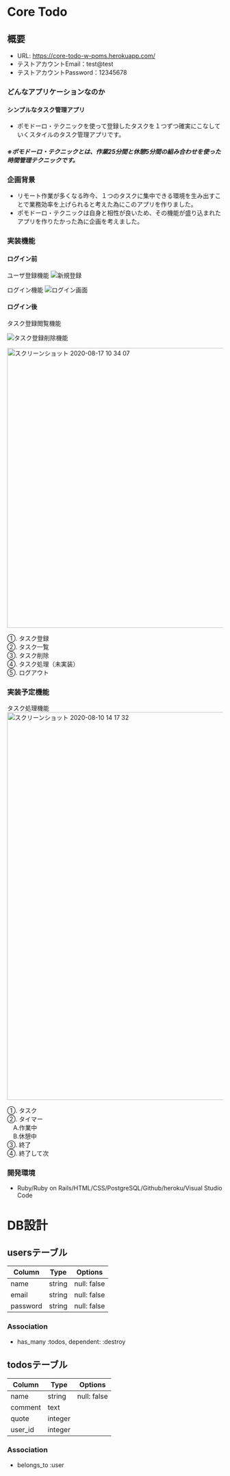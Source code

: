 # Core Todo

## 概要

* URL: https://core-todo-w-poms.herokuapp.com/
* テストアカウントEmail：test@test
* テストアカウントPassword：12345678

### どんなアプリケーションなのか
#### **シンプルなタスク管理アプリ**
* ポモドーロ・テクニックを使って登録したタスクを１つずつ確実にこなしていくスタイルのタスク管理アプリです。
##### ※ポモドーロ・テクニックとは、作業25分間と休憩5分間の組み合わせを使った時間管理テクニックです。


### 企画背景
* リモート作業が多くなる昨今、１つのタスクに集中できる環境を生み出すことで業務効率を上げられると考えた為にこのアプリを作りました。
* ポモドーロ・テクニックは自身と相性が良いため、その機能が盛り込まれたアプリを作りたかった為に企画を考えました。

### 実装機能
#### ログイン前
ユーザ登録機能
![新規登録](https://user-images.githubusercontent.com/66056185/90588850-9cbd5380-e217-11ea-9ea6-5c8f05c2859e.gif)


ログイン機能
![ログイン画面](https://user-images.githubusercontent.com/66056185/90650941-6f07f700-e277-11ea-9771-06cded3174d1.gif)

#### ログイン後
タスク登録閲覧機能

![タスク登録削除機能](https://user-images.githubusercontent.com/66056185/90650599-0caef680-e277-11ea-979c-1714127f7493.gif)

<img width="654" alt="スクリーンショット 2020-08-17 10 34 07" src="https://user-images.githubusercontent.com/66056185/90349572-54fec680-e075-11ea-9d7c-a2864cb7ae5c.png">

①. タスク登録\
②. タスク一覧\
③. タスク削除\
④. タスク処理（未実装）\
⑤. ログアウト

### 実装予定機能
タスク処理機能
<img width="906" alt="スクリーンショット 2020-08-10 14 17 32" src="https://user-images.githubusercontent.com/66056185/89753824-b32b2700-db14-11ea-883a-9cabe418953d.png">

①. タスク\
②. タイマー\
　A.作業中\
　B.休憩中\
③. 終了\
④. 終了して次

### 開発環境
* Ruby/Ruby on Rails/HTML/CSS/PostgreSQL/Github/heroku/Visual Studio Code

# DB設計
## usersテーブル
|Column|Type|Options|
|------|----|-------|
|name|string|null: false|
|email|string|null: false|
|password|string|null: false|
### Association
- has_many :todos, dependent: :destroy

## todosテーブル
|Column|Type|Options|
|------|----|-------|
|name|string|null: false|
|comment|text||
|quote|integer||
|user_id|integer||

### Association

- belongs_to :user